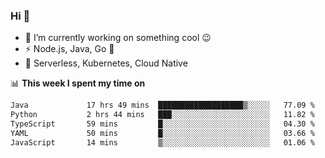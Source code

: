 ### Hi 👋

<!--
**nodejh/nodejh** is a ✨ _special_ ✨ repository because its `README.md` (this file) appears on your GitHub profile.

Here are some ideas to get you started:

- 🔭 I’m currently working on ...
- 🌱 I’m currently learning ...
- 👯 I’m looking to collaborate on ...
- 🤔 I’m looking for help with ...
- 💬 Ask me about ...
- 📫 How to reach me: ...
- 😄 Pronouns: ...
- ⚡ Fun fact: ...
-->

- 🔭 I’m currently working on something cool :wink:
- ⚡ Node.js, Java, Go :thought_balloon:
- 🤖 Serverless, Kubernetes, Cloud Native

📊 **This week I spent my time on**

<!--START_SECTION:waka-->

```txt
Java             17 hrs 49 mins  ███████████████████▒░░░░░   77.09 %
Python           2 hrs 44 mins   ███░░░░░░░░░░░░░░░░░░░░░░   11.82 %
TypeScript       59 mins         █░░░░░░░░░░░░░░░░░░░░░░░░   04.30 %
YAML             50 mins         █░░░░░░░░░░░░░░░░░░░░░░░░   03.66 %
JavaScript       14 mins         ▒░░░░░░░░░░░░░░░░░░░░░░░░   01.06 %
```

<!--END_SECTION:waka-->


<!--
:traffic_light: **Visitors**

![visitors](https://visitor-badge.glitch.me/badge?page_id=nodejh.nodejh)
-->
